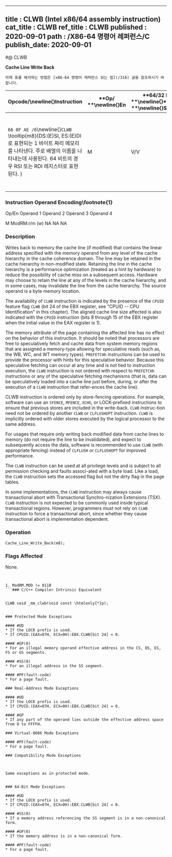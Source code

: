 ----------------------------
title : CLWB (Intel x86/64 assembly instruction)
cat_title : CLWB
ref_title : CLWB
published : 2020-09-01
path : /X86-64 명령어 레퍼런스/C
publish_date: 2020-09-01
----------------------------


#@ CLWB

**Cache Line Write Back**

```lec-info
아래 표를 해석하는 방법은 [x86-64 명령어 레퍼런스 읽는 법](/316) 글을 참조하시기 바랍니다.
```

|**Opcode/**\newline{}**Instruction**|**Op/ **\newline{}**En**|**64/32 bit **\newline{}**Mode **\newline{}**Support**|**CPUID **\newline{}**Feature Flag**|**Description**|
|------------------------------------|------------------------|------------------------------------------------------|------------------------------------|---------------|
|`66 0F AE /6`\newline{}`CLWB` \tooltip{m8}{DS:(E)SI, ES:(E)DI 로 표현되는 1 바이트 짜리 메모리를 나타낸다. 주로 배열의 이름을 나타내는데 사용된다. 64 비트의 경우 RSI 또는 RDI 레지스터로 표현된다. } |M|V/V|CLWB|Writes back modified cache line containing m8, and may retain the line in cache hierarchy in non-modified state.|
###                                                       Instruction Operand Encoding\footnote{1}


Op/En Operand 1 Operand 2 Operand 3 Operand 4

  M ModRM:r/m (w) NA NA NA

### Description


Writes back to memory the cache line (if modified) that contains the linear address specified with the memory operand from any level of the cache hierarchy in the cache coherence domain. The line may be retained in the cache hierarchy in non-modified state. Retaining the line in the cache hierarchy is a performance optimization (treated as a hint by hardware) to reduce the possibility of cache miss on a subsequent access. Hardware may choose to retain the line at any of the levels in the cache hierarchy, and in some cases, may invalidate the line from the cache hierarchy. The source operand is a byte memory location. 

The availability of `CLWB` instruction is indicated by the presence of the `CPUID` feature flag `CLWB` (bit 24 of the EBX register, see "CPUID -- CPU Identification" in this chapter). The aligned cache line size affected is also indicated with the `CPUID` instruction (bits 8 through 15 of the EBX register when the initial value in the EAX register is 1).

The memory attribute of the page containing the affected line has no effect on the behavior of this instruction. It should be noted that processors are free to speculatively fetch and cache data from system memory regions that are assigned a memory-type allowing for speculative reads (such as, the WB, WC, and WT memory types). `PREFETCHh` instructions can be used to provide the processor with hints for this speculative behavior. Because this speculative fetching can occur at any time and is not tied to instruction execution, the `CLWB` instruction is not ordered with respect to `PREFETCHh` instructions or any of the speculative fetching mechanisms (that is, data can be speculatively loaded into a cache line just before, during, or after the execution of a `CLWB` instruction that refer-ences the cache line). 

CLWB instruction is ordered only by store-fencing operations. For example, software can use an `SFENCE`, `MFENCE`, `XCHG`, or LOCK-prefixed instructions to ensure that previous stores are included in the write-back. `CLWB` instruc-tion need not be ordered by another `CLWB` or `CLFLUSHOPT` instruction. `CLWB` is implicitly ordered with older stores executed by the logical processor to the same address.

For usages that require only writing back modified data from cache lines to memory (do not require the line to be invalidated), and expect to subsequently access the data, software is recommended to use `CLWB` (with appropriate fencing) instead of `CLFLUSH` or `CLFLUSHOPT` for improved performance.

The `CLWB` instruction can be used at all privilege levels and is subject to all permission checking and faults associ-ated with a byte load. Like a load, the `CLWB` instruction sets the accessed flag but not the dirty flag in the page tables.

In some implementations, the `CLWB` instruction may always cause transactional abort with Transactional Synchro-nization Extensions (TSX). `CLWB` instruction is not expected to be commonly used inside typical transactional regions. However, programmers must not rely on `CLWB` instruction to force a transactional abort, since whether they cause transactional abort is implementation dependent.


### Operation

```info-verb
Cache_Line_Write_Back(m8);
```
### Flags Affected


None.

```sidenote


1. ModRM.MOD != 011B
```### C/C++ Compiler Intrinsic Equivalent


CLWB void _mm_clwb(void const \htmlonly{*}p);


### Protected Mode Exceptions

#### #UD
* If the LOCK prefix is used.
* If CPUID.(EAX=07H, ECX=0H):EBX.CLWB[bit 24] = 0.

#### #GP(0)
* For an illegal memory operand effective address in the CS, DS, ES, FS or GS segments.

#### #SS(0)
* For an illegal address in the SS segment. 

#### #PF(fault-code)
* For a page fault.

### Real-Address Mode Exceptions

#### #UD
* If the LOCK prefix is used.
* If CPUID.(EAX=07H, ECX=0H):EBX.CLWB[bit 24] = 0.

#### #GP
* If any part of the operand lies outside the effective address space from 0 to FFFFH.

### Virtual-8086 Mode Exceptions

#### #PF(fault-code)
* For a page fault.

### Compatibility Mode Exceptions



Same exceptions as in protected mode.


### 64-Bit Mode Exceptions

#### #UD
* If the LOCK prefix is used.
* If CPUID.(EAX=07H, ECX=0H):EBX.CLWB[bit 24] = 0.

#### #SS(0)
* If a memory address referencing the SS segment is in a non-canonical form.

#### #GP(0)
* If the memory address is in a non-canonical form.

#### #PF(fault-code)
* For a page fault.
